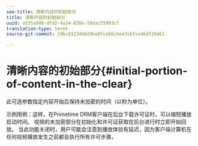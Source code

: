 ```yaml
---
seo-title: 清晰内容的初始部分
title: 清晰内容的初始部分
uuid: a535a980-dfd2-4a34-830e-26dac55993c7
translation-type: tm+mt
source-git-commit: 29bc8323460d9be0fce66cbea7c6fce46df20d61

---
```



# 清晰内容的初始部分{#initial-portion-of-content-in-the-clear}

此可选参数指定内容开始后保持未加密的时间（以秒为单位）。

示例用例：这样，在Primetime DRM客户端在后台下载许可证时，可以缩短播放启动时间。 视频的未加密部分在初始化和许可证获取在后台进行时立即开始回放。 当此功能关闭时，用户可能会注意到播放体验有延迟，因为客户端计算机在任何视频播放发生之前都会执行所有许可步骤。
